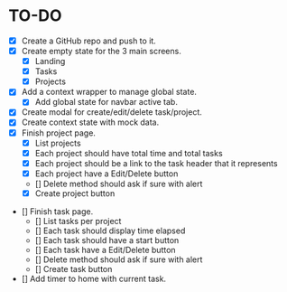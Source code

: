# TO-DO

- [x] Create a GitHub repo and push to it.
- [x] Create empty state for the 3 main screens.
  - [x] Landing
  - [x] Tasks
  - [x] Projects
- [x] Add a context wrapper to manage global state.
  - [x] Add global state for navbar active tab.
- [x] Create modal for create/edit/delete task/project.
- [x] Create context state with mock data.
- [x] Finish project page.
  - [x] List projects
  - [x] Each project should have total time and total tasks
  - [x] Each project should be a link to the task header that it represents
  - [x] Each project have a Edit/Delete button
  - [] Delete method should ask if sure with alert
  - [x] Create project button
- [] Finish task page.
  - [] List tasks per project
  - [] Each task should display time elapsed
  - [] Each task should have a start button
  - [] Each task have a Edit/Delete button
  - [] Delete method should ask if sure with alert
  - [] Create task button
- [] Add timer to home with current task.
